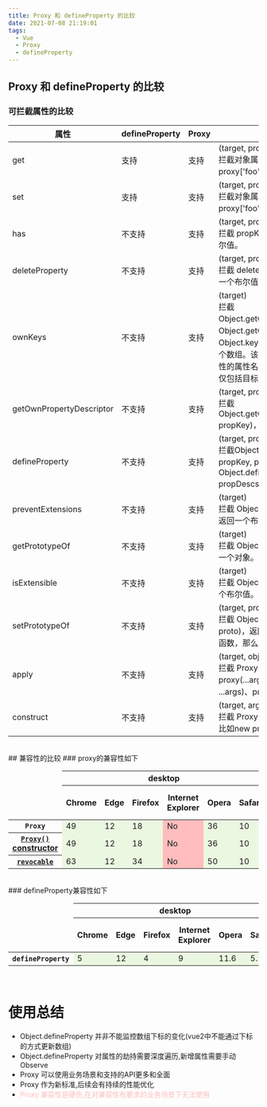 ```yaml
---
title: Proxy 和 defineProperty 的比较
date: 2021-07-08 21:19:01
tags: 
  - Vue
  - Proxy
  - defineProperty
---
```


## Proxy 和 defineProperty 的比较

### 可拦截属性的比较
| 属性        | defineProperty | Proxy    | 描述      |
| ----------- | ----------- | ----------- | --------- |
| get         | 支持        | 支持        | (target, propKey, receiver)<br/>拦截对象属性的读取，比如 proxy.foo 和proxy['foo']。 |
| set         | 支持        | 支持        | (target, propKey, value, receiver)<br/>拦截对象属性的设置，比如proxy.foo = v 或 proxy['foo'] = v，返回一个布尔值。 |
| has         | 不支持      | 支持        | (target, propKey)<br/>拦截 propKey in proxy 的操作，返回一个布尔值。 |
| deleteProperty | 不支持   | 支持        | (target, propKey)<br/>拦截 delete proxy[propKey] 的操作，返回一个布尔值。 |
| ownKeys     | 不支持      | 支持        | (target)<br/>拦截Object.getOwnPropertyNames(proxy)、Object.getOwnPropertySymbols(proxy)、Object.keys(proxy)、for...in循环，返回一个数组。该方法返回目标对象所有自身的属性的属性名，而 Object.keys() 的返回结果仅包括目标对象自身的可遍历属性。 |
| getOwnPropertyDescriptor | 不支持      | 支持        | (target, propKey)<br/>拦截Object.getOwnPropertyDescriptor(proxy, propKey)，返回属性的描述对象。 |
| defineProperty | 不支持      | 支持        | (target, propKey, propDesc)<br/>拦截Object.defineProperty(proxy, propKey, propDesc）、Object.defineProperties(proxy, propDescs)，返回一个布尔值。 |
| preventExtensions | 不支持      | 支持        | (target)<br/>拦截 Object.preventExtensions(proxy)，返回一个布尔值。 |
| getPrototypeOf | 不支持      | 支持        | (target)<br/>拦截 Object.getPrototypeOf(proxy)，返回一个对象。 |
| isExtensible   | 不支持      | 支持        | (target)<br/>拦截 Object.isExtensible(proxy)，返回一个布尔值。 |
| setPrototypeOf | 不支持      | 支持        | (target, proto)<br/>拦截 Object.setPrototypeOf(proxy, proto)，返回一个布尔值。如果目标对象是函数，那么还有两种额外操作可以拦截。 |
| apply          | 不支持      | 支持        | (target, object, args)<br/>拦截 Proxy 实例作为函数调用的操作，比如proxy(...args)、proxy.call(object, ...args)、proxy.apply(...)。 |
| construct      | 不支持      | 支持        | (target, args)<br/>拦截 Proxy 实例作为构造函数调用的操作，比如new proxy(...args)。 |

<br />
## 兼容性的比较
<style type="text/css">
	.bc-table-web .bc-browser-name, .bc-table-web .bc-level-yes, .bc-table-web .bc-level-no, .bc-history-link, abbr.only-icon {
		display: none
	}
	.bc-supports-yes {
		background-color: #ebf8e1;
	}
	.bc-supports-no {
		background-color: #ffbdbd;
	}
</style>
### proxy的兼容性如下
<table class="bc-table bc-table-web"><thead><tr class="bc-platforms"><td></td><th class="bc-platform-desktop" colspan="6"><span>desktop</span></th><th class="bc-platform-mobile" colspan="6"><span>mobile</span></th><th class="bc-platform-server" colspan="1"><span>server</span></th></tr><tr class="bc-browsers"><td></td><th class="bc-browser-chrome"><span class="bc-head-txt-label bc-head-icon-chrome">Chrome</span></th><th class="bc-browser-edge"><span class="bc-head-txt-label bc-head-icon-edge">Edge</span></th><th class="bc-browser-firefox"><span class="bc-head-txt-label bc-head-icon-firefox">Firefox</span></th><th class="bc-browser-ie"><span class="bc-head-txt-label bc-head-icon-ie">Internet Explorer</span></th><th class="bc-browser-opera"><span class="bc-head-txt-label bc-head-icon-opera">Opera</span></th><th class="bc-browser-safari"><span class="bc-head-txt-label bc-head-icon-safari">Safari</span></th><th class="bc-browser-webview_android"><span class="bc-head-txt-label bc-head-icon-webview_android">WebView Android</span></th><th class="bc-browser-chrome_android"><span class="bc-head-txt-label bc-head-icon-chrome_android">Chrome Android</span></th><th class="bc-browser-firefox_android"><span class="bc-head-txt-label bc-head-icon-firefox_android">Firefox for Android</span></th><th class="bc-browser-opera_android"><span class="bc-head-txt-label bc-head-icon-opera_android">Opera Android</span></th><th class="bc-browser-safari_ios"><span class="bc-head-txt-label bc-head-icon-safari_ios">Safari on iOS</span></th><th class="bc-browser-samsunginternet_android"><span class="bc-head-txt-label bc-head-icon-samsunginternet_android">Samsung Internet</span></th><th class="bc-browser-nodejs"><span class="bc-head-txt-label bc-head-icon-nodejs">Node.js</span></th></tr></thead><tbody><tr><th scope="row"><div class="bc-table-row-header"><code>Proxy</code></div></th><td class="bc-browser-chrome bc-supports-yes " aria-expanded="false" title="Released 2016-03-02"><span class="bc-browser-name">Chrome</span><abbr class="bc-level-yes only-icon" title="Full support"><span>Full support</span></abbr>49<div class="bc-icons"></div></td><td class="bc-browser-edge bc-supports-yes " aria-expanded="false" title="Released 2015-07-28"><span class="bc-browser-name">Edge</span><abbr class="bc-level-yes only-icon" title="Full support"><span>Full support</span></abbr>12<div class="bc-icons"></div></td><td class="bc-browser-firefox bc-supports-yes " aria-expanded="false" title="Released 2013-01-08"><span class="bc-browser-name">Firefox</span><abbr class="bc-level-yes only-icon" title="Full support"><span>Full support</span></abbr>18<div class="bc-icons"></div></td><td class="bc-browser-ie bc-supports-no " aria-expanded="false"><span class="bc-browser-name">Internet Explorer</span><abbr class="bc-level-no only-icon" title="No support"><span>No support</span></abbr>No<div class="bc-icons"></div></td><td class="bc-browser-opera bc-supports-yes " aria-expanded="false" title="Released 2016-03-15"><span class="bc-browser-name">Opera</span><abbr class="bc-level-yes only-icon" title="Full support"><span>Full support</span></abbr>36<div class="bc-icons"></div></td><td class="bc-browser-safari bc-supports-yes " aria-expanded="false" title="Released 2016-09-20"><span class="bc-browser-name">Safari</span><abbr class="bc-level-yes only-icon" title="Full support"><span>Full support</span></abbr>10<div class="bc-icons"></div></td><td class="bc-browser-webview_android bc-supports-yes " aria-expanded="false" title="Released 2016-03-09"><span class="bc-browser-name">WebView Android</span><abbr class="bc-level-yes only-icon" title="Full support"><span>Full support</span></abbr>49<div class="bc-icons"></div></td><td class="bc-browser-chrome_android bc-supports-yes " aria-expanded="false" title="Released 2016-03-09"><span class="bc-browser-name">Chrome Android</span><abbr class="bc-level-yes only-icon" title="Full support"><span>Full support</span></abbr>49<div class="bc-icons"></div></td><td class="bc-browser-firefox_android bc-supports-yes " aria-expanded="false" title="Released 2013-01-08"><span class="bc-browser-name">Firefox for Android</span><abbr class="bc-level-yes only-icon" title="Full support"><span>Full support</span></abbr>18<div class="bc-icons"></div></td><td class="bc-browser-opera_android bc-supports-yes " aria-expanded="false" title="Released 2016-03-31"><span class="bc-browser-name">Opera Android</span><abbr class="bc-level-yes only-icon" title="Full support"><span>Full support</span></abbr>36<div class="bc-icons"></div></td><td class="bc-browser-safari_ios bc-supports-yes " aria-expanded="false" title="Released 2016-09-13"><span class="bc-browser-name">Safari on iOS</span><abbr class="bc-level-yes only-icon" title="Full support"><span>Full support</span></abbr>10<div class="bc-icons"></div></td><td class="bc-browser-samsunginternet_android bc-supports-yes " aria-expanded="false" title="Released 2016-12-15"><span class="bc-browser-name">Samsung Internet</span><abbr class="bc-level-yes only-icon" title="Full support"><span>Full support</span></abbr>5.0<div class="bc-icons"></div></td><td class="bc-browser-nodejs bc-supports-yes " aria-expanded="false" title="Released 2016-04-26"><span class="bc-browser-name">Node.js</span><abbr class="bc-level-yes only-icon" title="Full support"><span>Full support</span></abbr>6.0.0<div class="bc-icons"></div></td></tr><tr><th scope="row"><a href="/en-US/docs/Web/JavaScript/Reference/Global_Objects/Proxy/Proxy" class="bc-table-row-header"><span><code>Proxy()</code> constructor</span></a></th><td class="bc-browser-chrome bc-supports-yes " aria-expanded="false" title="Released 2016-03-02"><span class="bc-browser-name">Chrome</span><abbr class="bc-level-yes only-icon" title="Full support"><span>Full support</span></abbr>49<div class="bc-icons"></div></td><td class="bc-browser-edge bc-supports-yes " aria-expanded="false" title="Released 2015-07-28"><span class="bc-browser-name">Edge</span><abbr class="bc-level-yes only-icon" title="Full support"><span>Full support</span></abbr>12<div class="bc-icons"></div></td><td class="bc-browser-firefox bc-supports-yes " aria-expanded="false" title="Released 2013-01-08"><span class="bc-browser-name">Firefox</span><abbr class="bc-level-yes only-icon" title="Full support"><span>Full support</span></abbr>18<div class="bc-icons"></div></td><td class="bc-browser-ie bc-supports-no " aria-expanded="false"><span class="bc-browser-name">Internet Explorer</span><abbr class="bc-level-no only-icon" title="No support"><span>No support</span></abbr>No<div class="bc-icons"></div></td><td class="bc-browser-opera bc-supports-yes " aria-expanded="false" title="Released 2016-03-15"><span class="bc-browser-name">Opera</span><abbr class="bc-level-yes only-icon" title="Full support"><span>Full support</span></abbr>36<div class="bc-icons"></div></td><td class="bc-browser-safari bc-supports-yes " aria-expanded="false" title="Released 2016-09-20"><span class="bc-browser-name">Safari</span><abbr class="bc-level-yes only-icon" title="Full support"><span>Full support</span></abbr>10<div class="bc-icons"></div></td><td class="bc-browser-webview_android bc-supports-yes " aria-expanded="false" title="Released 2016-03-09"><span class="bc-browser-name">WebView Android</span><abbr class="bc-level-yes only-icon" title="Full support"><span>Full support</span></abbr>49<div class="bc-icons"></div></td><td class="bc-browser-chrome_android bc-supports-yes " aria-expanded="false" title="Released 2016-03-09"><span class="bc-browser-name">Chrome Android</span><abbr class="bc-level-yes only-icon" title="Full support"><span>Full support</span></abbr>49<div class="bc-icons"></div></td><td class="bc-browser-firefox_android bc-supports-yes " aria-expanded="false" title="Released 2013-01-08"><span class="bc-browser-name">Firefox for Android</span><abbr class="bc-level-yes only-icon" title="Full support"><span>Full support</span></abbr>18<div class="bc-icons"></div></td><td class="bc-browser-opera_android bc-supports-yes " aria-expanded="false" title="Released 2016-03-31"><span class="bc-browser-name">Opera Android</span><abbr class="bc-level-yes only-icon" title="Full support"><span>Full support</span></abbr>36<div class="bc-icons"></div></td><td class="bc-browser-safari_ios bc-supports-yes " aria-expanded="false" title="Released 2016-09-13"><span class="bc-browser-name">Safari on iOS</span><abbr class="bc-level-yes only-icon" title="Full support"><span>Full support</span></abbr>10<div class="bc-icons"></div></td><td class="bc-browser-samsunginternet_android bc-supports-yes " aria-expanded="false" title="Released 2016-12-15"><span class="bc-browser-name">Samsung Internet</span><abbr class="bc-level-yes only-icon" title="Full support"><span>Full support</span></abbr>5.0<div class="bc-icons"></div></td><td class="bc-browser-nodejs bc-supports-yes " aria-expanded="false" title="Released 2016-04-26"><span class="bc-browser-name">Node.js</span><abbr class="bc-level-yes only-icon" title="Full support"><span>Full support</span></abbr>6.0.0<div class="bc-icons"></div></td></tr><tr><th scope="row"><a href="/en-US/docs/Web/JavaScript/Reference/Global_Objects/Proxy/revocable" class="bc-table-row-header"><code>revocable</code></a></th><td class="bc-browser-chrome bc-supports-yes " aria-expanded="false" title="Released 2017-12-06"><span class="bc-browser-name">Chrome</span><abbr class="bc-level-yes only-icon" title="Full support"><span>Full support</span></abbr>63<div class="bc-icons"></div></td><td class="bc-browser-edge bc-supports-yes " aria-expanded="false" title="Released 2015-07-28"><span class="bc-browser-name">Edge</span><abbr class="bc-level-yes only-icon" title="Full support"><span>Full support</span></abbr>12<div class="bc-icons"></div></td><td class="bc-browser-firefox bc-supports-yes " aria-expanded="false" title="Released 2014-12-01"><span class="bc-browser-name">Firefox</span><abbr class="bc-level-yes only-icon" title="Full support"><span>Full support</span></abbr>34<div class="bc-icons"></div></td><td class="bc-browser-ie bc-supports-no " aria-expanded="false"><span class="bc-browser-name">Internet Explorer</span><abbr class="bc-level-no only-icon" title="No support"><span>No support</span></abbr>No<div class="bc-icons"></div></td><td class="bc-browser-opera bc-supports-yes " aria-expanded="false" title="Released 2018-01-04"><span class="bc-browser-name">Opera</span><abbr class="bc-level-yes only-icon" title="Full support"><span>Full support</span></abbr>50<div class="bc-icons"></div></td><td class="bc-browser-safari bc-supports-yes " aria-expanded="false" title="Released 2016-09-20"><span class="bc-browser-name">Safari</span><abbr class="bc-level-yes only-icon" title="Full support"><span>Full support</span></abbr>10<div class="bc-icons"></div></td><td class="bc-browser-webview_android bc-supports-yes " aria-expanded="false" title="Released 2017-12-05"><span class="bc-browser-name">WebView Android</span><abbr class="bc-level-yes only-icon" title="Full support"><span>Full support</span></abbr>63<div class="bc-icons"></div></td><td class="bc-browser-chrome_android bc-supports-yes " aria-expanded="false" title="Released 2017-12-05"><span class="bc-browser-name">Chrome Android</span><abbr class="bc-level-yes only-icon" title="Full support"><span>Full support</span></abbr>63<div class="bc-icons"></div></td><td class="bc-browser-firefox_android bc-supports-yes " aria-expanded="false" title="Released 2014-12-01"><span class="bc-browser-name">Firefox for Android</span><abbr class="bc-level-yes only-icon" title="Full support"><span>Full support</span></abbr>34<div class="bc-icons"></div></td><td class="bc-browser-opera_android bc-supports-yes " aria-expanded="false" title="Released 2018-05-14"><span class="bc-browser-name">Opera Android</span><abbr class="bc-level-yes only-icon" title="Full support"><span>Full support</span></abbr>46<div class="bc-icons"></div></td><td class="bc-browser-safari_ios bc-supports-yes " aria-expanded="false" title="Released 2016-09-13"><span class="bc-browser-name">Safari on iOS</span><abbr class="bc-level-yes only-icon" title="Full support"><span>Full support</span></abbr>10<div class="bc-icons"></div></td><td class="bc-browser-samsunginternet_android bc-supports-yes " aria-expanded="false" title="Released 2018-07-18"><span class="bc-browser-name">Samsung Internet</span><abbr class="bc-level-yes only-icon" title="Full support"><span>Full support</span></abbr>8.0<div class="bc-icons"></div></td><td class="bc-browser-nodejs bc-supports-yes " aria-expanded="false" title="Released 2016-04-26"><span class="bc-browser-name">Node.js</span><abbr class="bc-level-yes only-icon" title="Full support"><span>Full support</span></abbr>6.0.0<div class="bc-icons"></div></td></tr></tbody></table>

<br />
### defineProperty兼容性如下
<table class="bc-table bc-table-web"><thead><tr class="bc-platforms"><td></td><th class="bc-platform-desktop" colspan="6"><span>desktop</span></th><th class="bc-platform-mobile" colspan="6"><span>mobile</span></th><th class="bc-platform-server" colspan="1"><span>server</span></th></tr><tr class="bc-browsers"><td></td><th class="bc-browser-chrome"><span class="bc-head-txt-label bc-head-icon-chrome">Chrome</span></th><th class="bc-browser-edge"><span class="bc-head-txt-label bc-head-icon-edge">Edge</span></th><th class="bc-browser-firefox"><span class="bc-head-txt-label bc-head-icon-firefox">Firefox</span></th><th class="bc-browser-ie"><span class="bc-head-txt-label bc-head-icon-ie">Internet Explorer</span></th><th class="bc-browser-opera"><span class="bc-head-txt-label bc-head-icon-opera">Opera</span></th><th class="bc-browser-safari"><span class="bc-head-txt-label bc-head-icon-safari">Safari</span></th><th class="bc-browser-webview_android"><span class="bc-head-txt-label bc-head-icon-webview_android">WebView Android</span></th><th class="bc-browser-chrome_android"><span class="bc-head-txt-label bc-head-icon-chrome_android">Chrome Android</span></th><th class="bc-browser-firefox_android"><span class="bc-head-txt-label bc-head-icon-firefox_android">Firefox for Android</span></th><th class="bc-browser-opera_android"><span class="bc-head-txt-label bc-head-icon-opera_android">Opera Android</span></th><th class="bc-browser-safari_ios"><span class="bc-head-txt-label bc-head-icon-safari_ios">Safari on iOS</span></th><th class="bc-browser-samsunginternet_android"><span class="bc-head-txt-label bc-head-icon-samsunginternet_android">Samsung Internet</span></th><th class="bc-browser-nodejs"><span class="bc-head-txt-label bc-head-icon-nodejs">Node.js</span></th></tr></thead><tbody><tr><th scope="row"><div class="bc-table-row-header"><code>defineProperty</code></div></th><td class="bc-browser-chrome bc-supports-yes " aria-expanded="false" title="Released 2010-05-25"><span class="bc-browser-name">Chrome</span><abbr class="bc-level-yes only-icon" title="Full support"><span>Full support</span></abbr>5<div class="bc-icons"></div></td><td class="bc-browser-edge bc-supports-yes " aria-expanded="false" title="Released 2015-07-28"><span class="bc-browser-name">Edge</span><abbr class="bc-level-yes only-icon" title="Full support"><span>Full support</span></abbr>12<div class="bc-icons"></div></td><td class="bc-browser-firefox bc-supports-yes " aria-expanded="false" title="Released 2011-03-22"><span class="bc-browser-name">Firefox</span><abbr class="bc-level-yes only-icon" title="Full support"><span>Full support</span></abbr>4<div class="bc-icons"></div></td><td class="bc-browser-ie bc-supports-yes bc-has-history" aria-expanded="false" tabindex="0" title="Released 2011-03-14"><span class="bc-browser-name">Internet Explorer</span><abbr class="bc-level-yes only-icon" title="Full support"><span>Full support</span></abbr>9<div class="bc-icons"></div><button type="button" title="Open implementation notes" class="bc-history-link only-icon "><span>Open</span><i class="ic-history" aria-hidden="true"></i></button></td><td class="bc-browser-opera bc-supports-yes " aria-expanded="false" title="Released 2011-12-06"><span class="bc-browser-name">Opera</span><abbr class="bc-level-yes only-icon" title="Full support"><span>Full support</span></abbr>11.6<div class="bc-icons"></div></td><td class="bc-browser-safari bc-supports-yes bc-has-history" aria-expanded="false" tabindex="0" title="Released 2011-07-20"><span class="bc-browser-name">Safari</span><abbr class="bc-level-yes only-icon" title="Full support"><span>Full support</span></abbr>5.1<div class="bc-icons"><abbr class="only-icon" title="footnote"><span>footnote</span><i class="ic-footnote"></i></abbr></div><button type="button" title="Open implementation notes" class="bc-history-link only-icon "><span>Open</span><i class="ic-history" aria-hidden="true"></i></button></td><td class="bc-browser-webview_android bc-supports-yes " aria-expanded="false" title="Released 2008-09-23"><span class="bc-browser-name">WebView Android</span><abbr class="bc-level-yes only-icon" title="Full support"><span>Full support</span></abbr>1<div class="bc-icons"></div></td><td class="bc-browser-chrome_android bc-supports-yes " aria-expanded="false" title="Released 2012-06-27"><span class="bc-browser-name">Chrome Android</span><abbr class="bc-level-yes only-icon" title="Full support"><span>Full support</span></abbr>18<div class="bc-icons"></div></td><td class="bc-browser-firefox_android bc-supports-yes " aria-expanded="false" title="Released 2011-03-29"><span class="bc-browser-name">Firefox for Android</span><abbr class="bc-level-yes only-icon" title="Full support"><span>Full support</span></abbr>4<div class="bc-icons"></div></td><td class="bc-browser-opera_android bc-supports-yes " aria-expanded="false" title="Released 2012-02-25"><span class="bc-browser-name">Opera Android</span><abbr class="bc-level-yes only-icon" title="Full support"><span>Full support</span></abbr>12<div class="bc-icons"></div></td><td class="bc-browser-safari_ios bc-supports-yes bc-has-history" aria-expanded="false" tabindex="0" title="Released 2012-09-10"><span class="bc-browser-name">Safari on iOS</span><abbr class="bc-level-yes only-icon" title="Full support"><span>Full support</span></abbr>6<div class="bc-icons"><abbr class="only-icon" title="footnote"><span>footnote</span><i class="ic-footnote"></i></abbr></div><button type="button" title="Open implementation notes" class="bc-history-link only-icon "><span>Open</span><i class="ic-history" aria-hidden="true"></i></button></td><td class="bc-browser-samsunginternet_android bc-supports-yes " aria-expanded="false" title="Released 2013-04-27"><span class="bc-browser-name">Samsung Internet</span><abbr class="bc-level-yes only-icon" title="Full support"><span>Full support</span></abbr>1.0<div class="bc-icons"></div></td><td class="bc-browser-nodejs bc-supports-yes " aria-expanded="false" title="Released 2013-03-11"><span class="bc-browser-name">Node.js</span><abbr class="bc-level-yes only-icon" title="Full support"><span>Full support</span></abbr>0.10.0<div class="bc-icons"></div></td></tr></tbody></table>

<br />

# 使用总结
- Object.defineProperty 并非不能监控数组下标的变化(vue2中不能通过下标的方式更新数组)
- Object.defineProperty 对属性的劫持需要深度遍历,新增属性需要手动Observe
- Proxy 可以使用业务场景和支持的API更多和全面
- Proxy 作为新标准,后续会有持续的性能优化
- <span style="color: #ffbdbd">Proxy 兼容性是硬伤,在对兼容性有要求的业务场景下无法使用</span>
